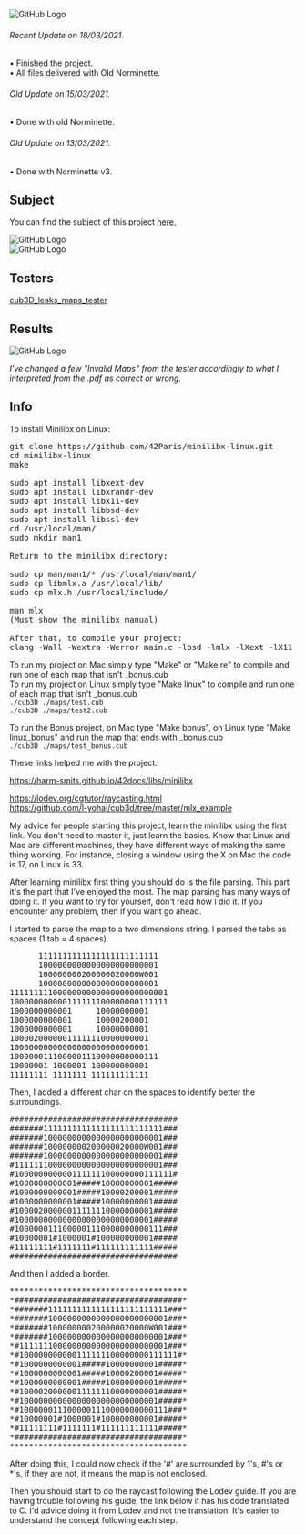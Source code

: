 ![GitHub Logo](/extras/images/Success.png)
###### <i>Recent Update on 18/03/2021.</i>
• Finished the project.\
• All files delivered with Old Norminette.

###### <i>Old Update on 15/03/2021.</i>
• Done with old Norminette.

###### <i>Old Update on 13/03/2021.</i>
• Done with Norminette v3.

## Subject

You can find the subject of this project [here.](https://github.com/Olbrien/42Lisboa-lvl_2_cub3d/blob/main/extras/cub3d.pdf)

![GitHub Logo](/extras/images/picture_1.png)\
![GitHub Logo](/extras/images/picture_2.png)

## Testers

[cub3D_leaks_maps_tester](https://github.com/mlaraki/cub3D_leaks_maps_tester)

## Results

![GitHub Logo](/extras/images/cub3D_leaks_maps_tester.png)

*I've changed a few "Invalid Maps" from the tester accordingly to what I interpreted from the .pdf as correct or wrong.*


## Info

To install Minilibx on Linux:
<pre>
git clone https://github.com/42Paris/minilibx-linux.git
cd minilibx-linux
make

sudo apt install libxext-dev
sudo apt install libxrandr-dev
sudo apt install libx11-dev
sudo apt install libbsd-dev
sudo apt install libssl-dev
cd /usr/local/man/
sudo mkdir man1

Return to the minilibx directory:

sudo cp man/man1/* /usr/local/man/man1/
sudo cp libmlx.a /usr/local/lib/
sudo cp mlx.h /usr/local/include/

man mlx
(Must show the minilibx manual)

After that, to compile your project:
clang -Wall -Wextra -Werror main.c -lbsd -lmlx -lXext -lX11
</pre>

To run my project on Mac simply type "Make" or "Make re" to compile and run one of each map that isn't _bonus.cub \
To run my project on Linux simply type "Make linux" to compile and run one of each map that isn't _bonus.cub \
`./cub3D ./maps/test.cub` \
`./cub3D ./maps/test2.cub` 

To run the Bonus project, on Mac type "Make bonus", on Linux type "Make linux_bonus" and run the map that ends with _bonus.cub \
`./cub3D ./maps/test_bonus.cub` 

These links helped me with the project.

https://harm-smits.github.io/42docs/libs/minilibx

https://lodev.org/cgtutor/raycasting.html \
https://github.com/l-yohai/cub3d/tree/master/mlx_example

My advice for people starting this project, learn the minilibx using the first link. You don't need to master it, just learn the basics. Know that Linux and Mac are different machines, they have different ways of making the same thing working. For instance, closing a window using the X on Mac the code is 17, on Linux is 33. 

After learning minilibx first thing you should do is the file parsing. This part it's the part that I've enjoyed the most. The map parsing has many ways of doing it. If you want to try for yourself, don't read how I did it. If you encounter any problem, then if you want go ahead.

I started to parse the map to a two dimensions string. I parsed the tabs as spaces (1 tab = 4 spaces).

<pre>
      1111111111111111111111111
      1000000000000000000000001
      100000000200000020000W001
      1000000000000000000000001
111111111000000000000000000000001
100000000000111111100000000111111
1000000000001     10000000001
1000000000001     10000200001
1000000000001     10000000001
10000200000011111110000000001
10000000000000000000000000001
1000000111000001110000000000111
10000001 1000001 100000000001
11111111 1111111 111111111111
</pre>

Then, I added a different char on the spaces to identify better the surroundings.

<pre>
###################################
#######1111111111111111111111111###
#######1000000000000000000000001###
#######100000000200000020000W001###
#######1000000000000000000000001###
#1111111000000000000000000000001###
#100000000000111111100000000111111#
#1000000000001#####10000000001#####
#1000000000001#####10000200001#####
#1000000000001#####10000000001#####
#10000200000011111110000000001#####
#10000000000000000000000000001#####
#1000000111000001110000000000111###
#10000001#1000001#100000000001#####
#11111111#1111111#111111111111#####
###################################
</pre>

And then I added a border.

<pre>
*************************************
*###################################*
*#######1111111111111111111111111###*
*#######1000000000000000000000001###*
*#######100000000200000020000W001###*
*#######1000000000000000000000001###*
*#1111111000000000000000000000001###*
*#100000000000111111100000000111111#*
*#1000000000001#####10000000001#####*
*#1000000000001#####10000200001#####*
*#1000000000001#####10000000001#####*
*#10000200000011111110000000001#####*
*#10000000000000000000000000001#####*
*#1000000111000001110000000000111###*
*#10000001#1000001#100000000001#####*
*#11111111#1111111#111111111111#####*
*###################################*
*************************************
</pre>

After doing this, I could now check if the '#' are surrounded by 1's, #'s or *'s, if they are not, it means the map is not enclosed.

Then you should start to do the raycast following the Lodev guide. If you are having trouble following his guide, the link below it has his code translated to C.
I'd advice doing it from Lodev and not the translation. It's easier to understand the concept following each step.
